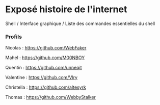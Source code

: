 # Exposé histoire de l'internet
Shell / Interface graphique / Liste des commandes essentielles du shell

### Profils

Nicolas : https://github.com/WebFaker

Mahel : https://github.com/M00NBOY

Quentin : https://github.com/unneqit

Valentine : https://github.com/Vlry

Christella : https://github.com/altesyrk

Thomas : https://github.com/WebbyStalker
